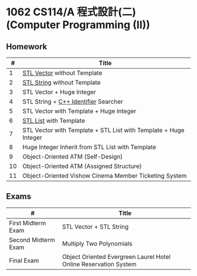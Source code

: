 # 1062 CS114/A 程式設計(二) (Computer Programming (II))

## Homework

| #    | Title                                                        |
| ---- | ------------------------------------------------------------ |
| 1    | [STL Vector](http://www.cplusplus.com/reference/vector/vector/) without Template |
| 2    | [STL String](http://www.cplusplus.com/reference/string/string/) without Template |
| 3    | STL Vector + Huge Integer                                    |
| 4    | STL String + [C++ Identifier](http://en.cppreference.com/w/cpp/language/identifiers) Searcher |
| 5    | STL Vector with Template + Huge Integer                      |
| 6    | [STL List](http://www.cplusplus.com/reference/list/list/) with Template |
| 7    | STL Vector with Template + STL List with Template + Huge Integer |
| 8    | Huge Integer Inherit from STL List with Template             |
| 9    | Object-Oriented ATM (Self-Design)                            |
| 10   | Object-Oriented ATM (Assigned Structure)                     |
| 11   | Object-Oriented Vishow Cinema Member Ticketing System        |

## Exams

| #                   | Title                                                        |
| ------------------- | ------------------------------------------------------------ |
| First Midterm Exam  | STL Vector + STL String                                      |
| Second Midterm Exam | Multiply Two Polynomials                                     |
| Final Exam          | Object Oriented Evergreen Laurel Hotel Online Reservation System |

